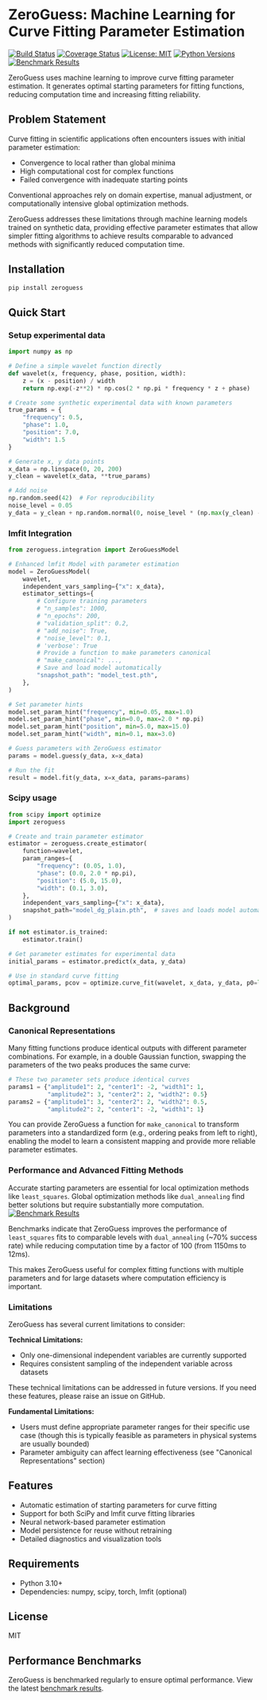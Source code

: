# ZeroGuess: Machine Learning for Curve Fitting Parameter Estimation

[![Build Status](https://github.com/deniz195/zeroguess/actions/workflows/test.yml/badge.svg)](https://github.com/deniz195/zeroguess/actions/workflows/test.yml)
[![Coverage Status](https://codecov.io/gh/deniz195/zeroguess/branch/main/graph/badge.svg)](https://codecov.io/gh/deniz195/zeroguess)
[![License: MIT](https://img.shields.io/badge/License-MIT-yellow.svg)](https://opensource.org/licenses/MIT)
[![Python Versions](https://img.shields.io/pypi/pyversions/zeroguess.svg)](https://pypi.org/project/zeroguess/)
[![Benchmark Results](https://img.shields.io/badge/benchmarks-view%20results-blue)](https://deniz195.github.io/zeroguess/)

ZeroGuess uses machine learning to improve curve fitting parameter estimation. It generates optimal starting parameters for fitting functions, reducing computation time and increasing fitting reliability.

## Problem Statement

Curve fitting in scientific applications often encounters issues with initial parameter estimation:
- Convergence to local rather than global minima
- High computational cost for complex functions
- Failed convergence with inadequate starting points

Conventional approaches rely on domain expertise, manual adjustment, or computationally intensive global optimization methods.

ZeroGuess addresses these limitations through machine learning models trained on synthetic data, providing effective parameter estimates that allow simpler fitting algorithms to achieve results comparable to advanced methods with significantly reduced computation time.

## Installation

```bash
pip install zeroguess
```

## Quick Start

### Setup experimental data

```python
import numpy as np

# Define a simple wavelet function directly
def wavelet(x, frequency, phase, position, width):
    z = (x - position) / width
    return np.exp(-z**2) * np.cos(2 * np.pi * frequency * z + phase)

# Create some synthetic experimental data with known parameters
true_params = {
    "frequency": 0.5,
    "phase": 1.0,
    "position": 7.0,
    "width": 1.5
}

# Generate x, y data points
x_data = np.linspace(0, 20, 200)
y_clean = wavelet(x_data, **true_params)

# Add noise
np.random.seed(42)  # For reproducibility
noise_level = 0.05
y_data = y_clean + np.random.normal(0, noise_level * (np.max(y_clean) - np.min(y_clean)), size=y_clean.shape)
```

### lmfit Integration

```python
from zeroguess.integration import ZeroGuessModel

# Enhanced lmfit Model with parameter estimation
model = ZeroGuessModel(
    wavelet,
    independent_vars_sampling={"x": x_data},
    estimator_settings={
        # Configure training parameters
        # "n_samples": 1000,
        # "n_epochs": 200,
        # "validation_split": 0.2,
        # "add_noise": True,
        # "noise_level": 0.1,
        # 'verbose': True
        # Provide a function to make parameters canonical
        # "make_canonical": ...,
        # Save and load model automatically
        "snapshot_path": "model_test.pth",
    },
)

# Set parameter hints
model.set_param_hint("frequency", min=0.05, max=1.0)
model.set_param_hint("phase", min=0.0, max=2.0 * np.pi)
model.set_param_hint("position", min=5.0, max=15.0)
model.set_param_hint("width", min=0.1, max=3.0)

# Guess parameters with ZeroGuess estimator
params = model.guess(y_data, x=x_data)

# Run the fit
result = model.fit(y_data, x=x_data, params=params)
```

### Scipy usage

```python
from scipy import optimize
import zeroguess

# Create and train parameter estimator
estimator = zeroguess.create_estimator(
    function=wavelet,
    param_ranges={
        "frequency": (0.05, 1.0),
        "phase": (0.0, 2.0 * np.pi),
        "position": (5.0, 15.0),
        "width": (0.1, 3.0),
    },
    independent_vars_sampling={"x": x_data},
    snapshot_path="model_dg_plain.pth",  # saves and loads model automatically
)

if not estimator.is_trained:
    estimator.train()

# Get parameter estimates for experimental data
initial_params = estimator.predict(x_data, y_data)

# Use in standard curve fitting
optimal_params, pcov = optimize.curve_fit(wavelet, x_data, y_data, p0=list(initial_params.values()))
```

## Background



### Canonical Representations

Many fitting functions produce identical outputs with different parameter combinations. For example, in a double Gaussian function, swapping the parameters of the two peaks produces the same curve:

```python
# These two parameter sets produce identical curves
params1 = {"amplitude1": 2, "center1": -2, "width1": 1, 
           "amplitude2": 3, "center2": 2, "width2": 0.5}
params2 = {"amplitude1": 3, "center2": 2, "width2": 0.5,
           "amplitude2": 2, "center1": -2, "width1": 1}
```

You can provide ZeroGuess a function for `make_canonical` to transform parameters into a standardized form (e.g., ordering peaks from left to right), enabling the model to learn a consistent mapping and provide more reliable parameter estimates.

### Performance and Advanced Fitting Methods

Accurate starting parameters are essential for local optimization methods like `least_squares`. Global optimization methods like `dual_annealing` find better solutions but require substantially more computation.  
[![Benchmark Results](https://img.shields.io/badge/benchmarks-view%20results-blue)](https://deniz195.github.io/zeroguess/latest/lmfit_comparison/double_gaussian/report.html )

Benchmarks indicate that ZeroGuess improves the performance of `least_squares` fits to comparable levels with `dual_annealing` (~70% success rate) while reducing computation time by a factor of 100 (from 1150ms to 12ms).

This makes ZeroGuess useful for complex fitting functions with multiple parameters and for large datasets where computation efficiency is important.

### Limitations

ZeroGuess has several current limitations to consider:

**Technical Limitations:**
- Only one-dimensional independent variables are currently supported
- Requires consistent sampling of the independent variable across datasets

These technical limitations can be addressed in future versions. If you need these features, please raise an issue on GitHub.

**Fundamental Limitations:**
- Users must define appropriate parameter ranges for their specific use case (though this is typically feasible as parameters in physical systems are usually bounded)
- Parameter ambiguity can affect learning effectiveness (see "Canonical Representations" section)

## Features

- Automatic estimation of starting parameters for curve fitting
- Support for both SciPy and lmfit curve fitting libraries
- Neural network-based parameter estimation
- Model persistence for reuse without retraining
- Detailed diagnostics and visualization tools

## Requirements

- Python 3.10+
- Dependencies: numpy, scipy, torch, lmfit (optional)

## License

MIT

## Performance Benchmarks

ZeroGuess is benchmarked regularly to ensure optimal performance. View the latest [benchmark results](https://deniz195.github.io/zeroguess/).
